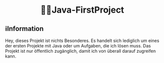 <h1 align="center">👨‍💻Java-FirstProject</h1>

## ℹ️Information
Hey, dieses Projekt ist nichts Besonderes. Es handelt sich lediglich um eines der ersten Projekte mit Java oder um Aufgaben, die ich lösen muss. Das Projekt ist nur öffentlich zugänglich, damit ich von überall darauf zugreifen kann.
